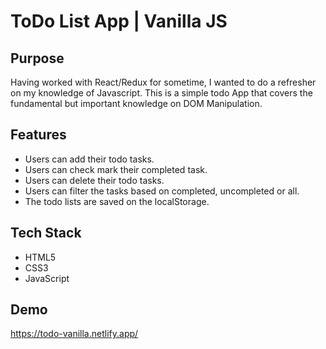

# ToDo List App | Vanilla JS

## Purpose
Having worked with React/Redux for sometime, I wanted to do a refresher on my knowledge of Javascript. This is a simple todo App that covers the fundamental but important knowledge on DOM Manipulation.

## Features
- Users can add their todo tasks.
- Users can check mark their completed task.
- Users can delete their todo tasks.
- Users can filter the tasks based on completed, uncompleted or all.
- The todo lists are saved on the localStorage.

## Tech Stack
- HTML5
- CSS3
- JavaScript

## Demo
https://todo-vanilla.netlify.app/
